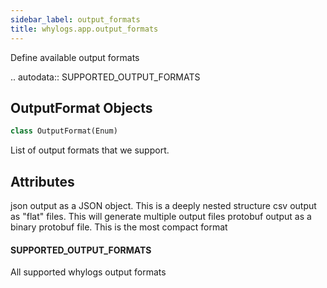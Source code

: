 ```yaml
---
sidebar_label: output_formats
title: whylogs.app.output_formats
---
```


Define available output formats

.. autodata:: SUPPORTED_OUTPUT_FORMATS

## OutputFormat Objects

```python
class OutputFormat(Enum)
```

List of output formats that we support.

Attributes
----------
json
    output as a JSON object. This is a deeply nested structure
csv
    output as &quot;flat&quot; files. This will generate multiple output files
protobuf
    output as a binary protobuf file. This is the most compact format

#### SUPPORTED\_OUTPUT\_FORMATS

All supported whylogs output formats

